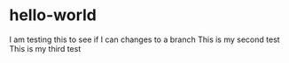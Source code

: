 # hello-world
I am testing this to see if I can changes to a branch
This is my second test
This is my third test
